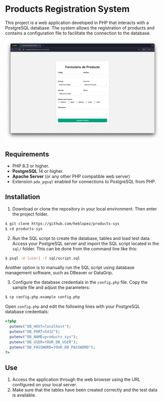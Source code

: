 # Products Registration System

This project is a web application developed in PHP that interacts with a PostgreSQL database. The system allows the registration of products and contains a configuration file to facilitate the connection to the database.

![Desktop view](/assets/screenshot.png)

## Requirements

- PHP 8.3 or higher.
- **PostgreSQL** 14 or higher.
- **Apache Server** (or any other PHP compatible web server)
- Extension `pdo_pgsql` enabled for connections to PostgreSQL from PHP.

## Installation

1. Download or clone the repository in your local environment. Then enter the project folder.

  ```sh
  $ git clone https://github.com/heblopez/products-sys
  $ cd products-sys
  ```

2. Run the SQL script to create the database, tables and load test data. Access your PostgreSQL server and import the SQL script located in the `sql/` folder. This can be done from the command line like this:

  ```sh
  $ psql -U [user] -f sql/script.sql
  ```

Another option is to manually run the SQL script using database management software, such as DBeaver or DataGrip.

3. Configure the database credentials in the ``config.php`` file. Copy the sample file and adjust the parameters:

  ```sh
  $ cp config.php.example config.php
  ```

  Open `config.php` and edit the following lines with your PostgreSQL database credentials:

  ```php
  <?php
    putenv("DB_HOST=localhost");
    putenv("DB_PORT=5432");
    putenv("DB_NAME=products_sys");
    putenv("DB_USER=YOUR_DB_USER");
    putenv("DB_PASSWORD=YOUR_DB_PASSWORD");
  ?>
  ```

## Use

1. Access the application through the web browser using the URL configured on your local server.
2. Make sure that the tables have been created correctly and the test data is available.
